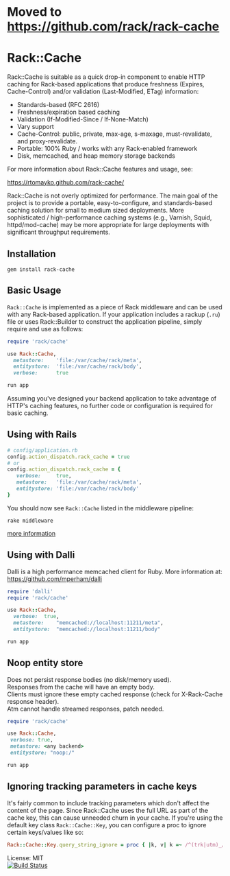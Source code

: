# Moved to https://github.com/rack/rack-cache

Rack::Cache
===========

Rack::Cache is suitable as a quick drop-in component to enable HTTP caching for
Rack-based applications that produce freshness (Expires, Cache-Control) and/or
validation (Last-Modified, ETag) information:

  * Standards-based (RFC 2616)
  * Freshness/expiration based caching
  * Validation (If-Modified-Since / If-None-Match)
  * Vary support
  * Cache-Control: public, private, max-age, s-maxage, must-revalidate,
    and proxy-revalidate.
  * Portable: 100% Ruby / works with any Rack-enabled framework
  * Disk, memcached, and heap memory storage backends

For more information about Rack::Cache features and usage, see:

https://rtomayko.github.com/rack-cache/

Rack::Cache is not overly optimized for performance. The main goal of the
project is to provide a portable, easy-to-configure, and standards-based
caching solution for small to medium sized deployments. More sophisticated /
high-performance caching systems (e.g., Varnish, Squid, httpd/mod-cache) may be
more appropriate for large deployments with significant throughput requirements.

Installation
------------

    gem install rack-cache

Basic Usage
-----------

`Rack::Cache` is implemented as a piece of Rack middleware and can be used with
any Rack-based application. If your application includes a rackup (`.ru`) file
or uses Rack::Builder to construct the application pipeline, simply require
and use as follows:

```Ruby
require 'rack/cache'

use Rack::Cache,
  metastore:    'file:/var/cache/rack/meta',
  entitystore:  'file:/var/cache/rack/body',
  verbose:      true

run app
```

Assuming you've designed your backend application to take advantage of HTTP's
caching features, no further code or configuration is required for basic
caching.

Using with Rails
----------------

```Ruby
# config/application.rb
config.action_dispatch.rack_cache = true
# or
config.action_dispatch.rack_cache = {
   verbose:     true,
   metastore:   'file:/var/cache/rack/meta',
   entitystore: 'file:/var/cache/rack/body'
}
```

You should now see `Rack::Cache` listed in the middleware pipeline:

    rake middleware

[more information](https://snippets.aktagon.com/snippets/302-how-to-setup-and-use-rack-cache-with-rails)

Using with Dalli
----------------

Dalli is a high performance memcached client for Ruby.
More information at: https://github.com/mperham/dalli

```Ruby
require 'dalli'
require 'rack/cache'

use Rack::Cache,
  verbose:  true,
  metastore:    "memcached://localhost:11211/meta",
  entitystore:  "memcached://localhost:11211/body"

run app
```

Noop entity store
-----------------

Does not persist response bodies (no disk/memory used).<br/>
Responses from the cache will have an empty body.<br/>
Clients must ignore these empty cached response (check for X-Rack-Cache response header).<br/>
Atm cannot handle streamed responses, patch needed.

```Ruby
require 'rack/cache'

use Rack::Cache,
 verbose: true,
 metastore: <any backend>
 entitystore: "noop:/"

run app
```

Ignoring tracking parameters in cache keys
-----------------

It's fairly common to include tracking parameters which don't affect the content
of the page. Since Rack::Cache uses the full URL as part of the cache key, this
can cause unneeded churn in your cache. If you're using the default key class
`Rack::Cache::Key`, you can configure a proc to ignore certain keys/values like
so:

```Ruby
Rack::Cache::Key.query_string_ignore = proc { |k, v| k =~ /^(trk|utm)_/ }
```

License: MIT<br/>
[![Build Status](https://travis-ci.org/rtomayko/rack-cache.svg)](https://travis-ci.org/rtomayko/rack-cache)
